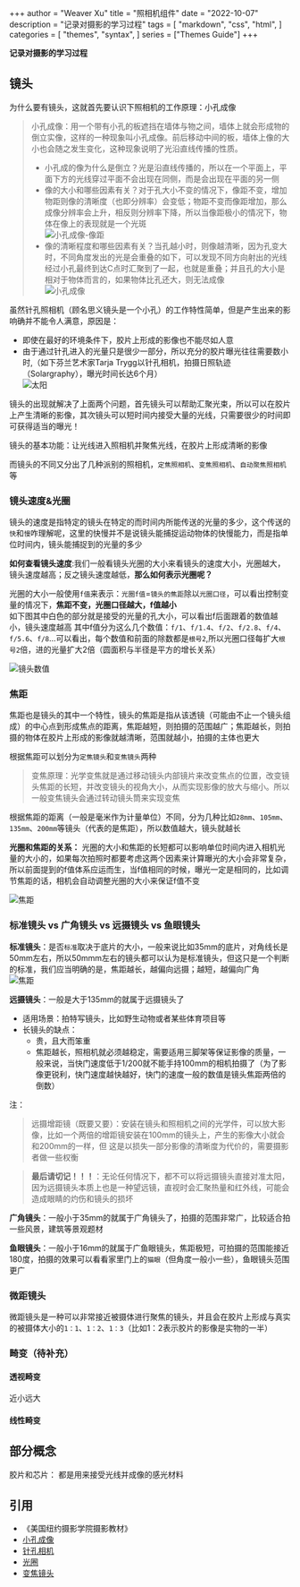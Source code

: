 +++
author = "Weaver Xu"
title = "照相机组件"
date = "2022-10-07"
description = "记录对摄影的学习过程"
tags = [
    "markdown",
    "css",
    "html",
]
categories = [
    "themes",
    "syntax",
]
series = ["Themes Guide"]
+++

**记录对摄影的学习过程**
<!--more-->

## 镜头
为什么要有镜头，这就首先要认识下照相机的工作原理：小孔成像
>小孔成像：用一个带有小孔的板遮挡在墙体与物之间，墙体上就会形成物的倒立实像，这样的一种现象叫小孔成像。前后移动中间的板，墙体上像的大小也会随之发生变化，这种现象说明了光沿直线传播的性质。
>- 小孔成的像为什么是倒立？光是沿直线传播的，所以在一个平面上，平面下方的光线穿过平面不会出现在同侧，而是会出现在平面的另一侧
>- 像的大小和哪些因素有关？对于孔大小不变的情况下，像距不变，增加物距则像的清晰度（也即分辨率）会变低；物距不变而像距增加，那么成像分辨率会上升，相反则分辨率下降，所以当像距极小的情况下，物体在像上的表现就是一个光斑   
>![小孔成像-像距](../resources/images/小孔成像-像距.webp)
>- 像的清晰程度和哪些因素有关？当孔越小时，则像越清晰，因为孔变大时，不同角度发出的光是会重叠的如下，可以发现不同方向射出的光线经过小孔最终到达C点时汇聚到了一起，也就是重叠；并且孔的大小是相对于物体而言的，如果物体比孔还大，则无法成像    
>![小孔成像](../resources/images/小孔成像.webp)

虽然针孔照相机（顾名思义镜头是一个小孔）的工作特性简单，但是产生出来的影响确并不能令人满意，原因是：
- 即使在最好的环境条件下，胶片上形成的影像也不能尽如人意
- 由于通过针孔进入的光量只是很少一部分，所以充分的胶片曝光往往需要数小时,（如下芬兰艺术家Tarja Trygg以针孔相机，拍摄日照轨迹（Solargraphy），曝光时间长达6个月）   
  ![太阳](../resources/images/太阳.jpg)

镜头的出现就解决了上面两个问题，首先镜头可以帮助汇聚光束，所以可以在胶片上产生清晰的影像，其次镜头可以短时间内接受大量的光线，只需要很少的时间即可获得适当的曝光！

镜头的基本功能：让光线进入照相机并聚焦光线，在胶片上形成清晰的影像

而镜头的不同又分出了几种派别的照相机，`定焦照相机`、`变焦照相机`、`自动聚焦照相机`等

### 镜头速度&光圈
镜头的速度是指特定的镜头在特定的而时间内所能传送的光量的多少，这个传送的`快`和`慢`咋理解呢，这里的快慢并不是说镜头能捕捉运动物体的快慢能力，而是指单位时间内，镜头能捕捉到的光量的多少

**如何查看镜头速度**:我们一般看镜头光圈的大小来看镜头的速度大小，光圈越大，镜头速度越高；反之镜头速度越低，**那么如何表示光圈呢？**    

光圈的大小一般使用`f值`来表示：`光圈f值`=`镜头的焦距`除以`光圈口径`，可以看出控制变量的情况下，**焦距不变，光圈口径越大，f值越小**   
如下图其中白色的部分就是接受的光量的孔大小，可以看出f后面跟着的数值越小，镜头速度越高
其中f值分为这么几个数值：`f/1`、`f/1.4`、`f/2`、`f/2.8`、`f/4`、`f/5.6`、`f/8`...可以看出，每个数值和前面的除数都是`根号2`,所以光圈口径每扩大`根号2`倍，进的光量扩大2倍（圆面积与半径是平方的增长关系）

![镜头数值](../resources/images/镜头.jpg)

### 焦距
焦距也是镜头的其中一个特性，镜头的焦距是指从该透镜（可能由不止一个镜头组成）的中心点到形成焦点的距离，焦距越短，则拍摄的范围越广；焦距越长，则拍摄的物体在胶片上形成的影像就越清晰，范围就越小，拍摄的主体也更大

根据焦距可以划分为`定焦镜头`和`变焦镜头`两种
>变焦原理：光学变焦就是通过移动镜头内部镜片来改变焦点的位置，改变镜头焦距的长短，并改变镜头的视角大小，从而实现影像的放大与缩小。所以一般变焦镜头会通过转动镜头筒来实现变焦

根据焦距的距离（一般是毫米作为计量单位）不同，分为几种比如`28mm`、`105mm`、`135mm`、`200mm`等镜头（代表的是焦距），所以数值越大，镜头就越长

**光圈和焦距的关系：** 光圈的大小和焦距的长短都可以影响单位时间内进入相机光量的大小的，如果每次拍照时都要考虑这两个因素来计算曝光的大小会非常复杂，所以前面提到的f值体系应运而生，当f值相同的时候，曝光一定是相同的，比如调节焦距的话，相机会自动调整光圈的大小来保证f值不变

![焦距](../resources/images/焦距.jpg)

### 标准镜头 vs 广角镜头 vs 远摄镜头 vs 鱼眼镜头

**标准镜头**：是否`标准`取决于底片的大小，一般来说比如35mm的底片，对角线长是50mm左右，所以50mmm左右的镜头都可以认为是标准镜头，但这只是一个判断的标准，我们应当明确的是，焦距越长，越偏向远摄；越短，越偏向广角   
![焦距](../resources/images/标准镜头.jpg)

**远摄镜头**：一般是大于135mm的就属于远摄镜头了
- 适用场景：拍特写镜头，比如野生动物或者某些体育项目等
- 长镜头的缺点：
  - 贵，且大而笨重
  - 焦距越长，照相机就必须越稳定，需要适用三脚架等保证影像的质量，一般来说，当快门速度低于1/200就不能手持100mm的相机拍摄了（为了影像更锐利，快门速度越快越好，快门的速度一般的数值是镜头焦距两倍的倒数）    

注：
>远摄增距镜（既要又要）：安装在镜头和照相机之间的光学件，可以放大影像，比如一个两倍的增距镜安装在100mm的镜头上，产生的影像大小就会和200mm的一样，但 这是以损失一部分影像的清晰度为代价的，需要摄影者做一些权衡

>**最后请切记！！！**：无论任何情况下，都不可以将远摄镜头直接对准太阳，因为远摄镜头本质上也是一种望远镜，直视时会汇聚热量和红外线，可能会造成眼睛的灼伤和镜头的损坏

**广角镜头**：一般小于35mm的就属于广角镜头了，拍摄的范围非常广，比较适合拍一些风景，建筑等景观题材

**鱼眼镜头**：一般小于16mm的就属于广鱼眼镜头，焦距极短，可拍摄的范围能接近180度，拍摄的效果可以看看家里门上的`猫眼`（但角度一般小一些），鱼眼镜头范围更广

### 微距镜头
微距镜头是一种可以非常接近被摄体进行聚焦的镜头，并且会在胶片上形成与真实的被摄体大小的`1：1`、`1：2`、`1：3`（比如1：2表示胶片的影像是实物的一半）

### 畸变（待补充）
#### 透视畸变
近小远大
#### 线性畸变


## 部分概念
胶片和芯片： 都是用来接受光线并成像的感光材料

## 引用
- 《美国纽约摄影学院摄影教材》
- [小孔成像](https://baike.baidu.com/item/%E5%B0%8F%E5%AD%94%E6%88%90%E5%83%8F/866213)
- [针孔相机](https://zh.wikipedia.org/wiki/%E9%87%9D%E5%AD%94%E7%9B%B8%E6%A9%9F)
- [光圈](https://zh.m.wikipedia.org/zh-hans/%E5%85%89%E5%9C%88)
- [变焦镜头](https://baike.baidu.com/item/%E5%8F%98%E7%84%A6%E9%95%9C%E5%A4%B4/2971419)